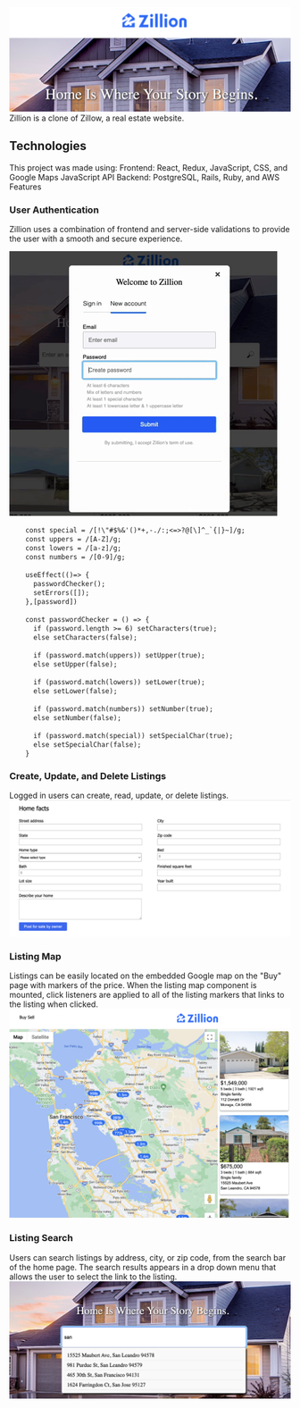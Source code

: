 ![Alt Text](readme/readmelogo.png)
Zillion is a clone of Zillow, a real estate website.

## Technologies
This project was made using:
Frontend: React, Redux, JavaScript, CSS, and Google Maps JavaScript API
Backend: PostgreSQL, Rails, Ruby, and AWS
Features
### User Authentication
Zillion uses a combination of frontend and server-side validations to provide the user with a smooth and secure experience.

![Alt Text](readme/signin.gif)
```
    const special = /[!\"#$%&'()*+,-./:;<=>?@[\]^_`{|}~]/g;
    const uppers = /[A-Z]/g;
    const lowers = /[a-z]/g;
    const numbers = /[0-9]/g;

    useEffect(()=> {
      passwordChecker();
      setErrors([]);
    },[password])

    const passwordChecker = () => {
      if (password.length >= 6) setCharacters(true);
      else setCharacters(false);

      if (password.match(uppers)) setUpper(true);
      else setUpper(false);

      if (password.match(lowers)) setLower(true);
      else setLower(false);

      if (password.match(numbers)) setNumber(true);
      else setNumber(false);

      if (password.match(special)) setSpecialChar(true);
      else setSpecialChar(false);        
    }
```

### Create, Update, and Delete Listings
Logged in users can create, read, update, or delete listings. 
![Alt Text](readme/sell.png)

### Listing Map
Listings can be easily located on the embedded Google map on the "Buy" page with markers of the price. When the listing map component is mounted, click listeners are applied to all of the listing markers that links to the listing when clicked.
![Alt Text](readme/map.png)

### Listing Search
Users can search listings by address, city, or zip code, from the search bar of the home page. The search results appears in a drop down menu that allows the user to select the link to the listing.
![Alt Text](readme/search.png)